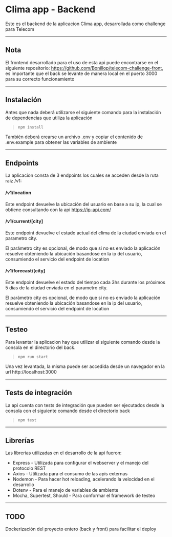 # Clima app - Backend

Este es el backend de la aplicacion Clima app, desarrollada como challenge para Telecom
***
## Nota
El frontend desarrollado para el uso de esta api puede encontrarse en el siguiente repositorio: https://github.com/Bonillop/telecom-challenge-front, es importante que el back se levante de manera local en el puerto 3000 para su correcto funcionamiento
***
## Instalación
Antes que nada deberá utilizarse el siguiente comando para la instalación de dependencias que utiliza la aplicación
>`npm install`

También deberá crearse un archivo .env y copiar el contenido de .env.example para obtener las variables de ambiente
***
## Endpoints

La aplicacion consta de 3 endpoints los cuales se acceden desde la ruta raiz /v1:

#### /v1/location
Este endpoint devuelve la ubicación del usuario en base a su ip, la cual se obtiene consultando con la api https://ip-api.com/

#### /v1/current/[city]
Este endpoint devuelve el estado actual del clima de la ciudad enviada en el parametro city.

El parámetro city es opcional, de modo que si no es enviado la aplicación resuelve obteniendo la ubicación basandose en la ip del usuario, consumiendo el servicio del endpoint de location

#### /v1/forecast/[city]
Este endpoint devuelve el estado del tiempo cada 3hs durante los próximos 5 dias de la ciudad enviada en el parametro city.

El parámetro city es opcional, de modo que si no es enviado la aplicación resuelve obteniendo la ubicación basandose en la ip del usuario, consumiendo el servicio del endpoint de location
***
## Testeo

Para levantar la aplicacion hay que utilizar el siguiente comando desde la consola en el directorio del back.
>`npm run start `

Una vez levantada, la misma puede ser accedida desde un navegador en la url http://localhost:3000
***
## Tests de integración

La api cuenta con tests de integración que pueden ser ejecutados desde la consola con el siguiente comando desde el directorio back 
>`npm test`

***
## Librerías

Las librerías utilizadas en el desarrollo de la api fueron:

- Express - Utilizada para configurar el webserver y el manejo del protocolo REST
- Axios - Utilizada para el consumo de las apis externas
- Nodemon - Para hacer hot reloading, acelerando la velocidad en el desarrollo
- Dotenv - Para el manejo de variables de ambiente
- Mocha, Supertest, Should - Para conformar el framework de testeo
***
## TODO
Dockerización del proyecto entero (back y front) para facilitar el deploy